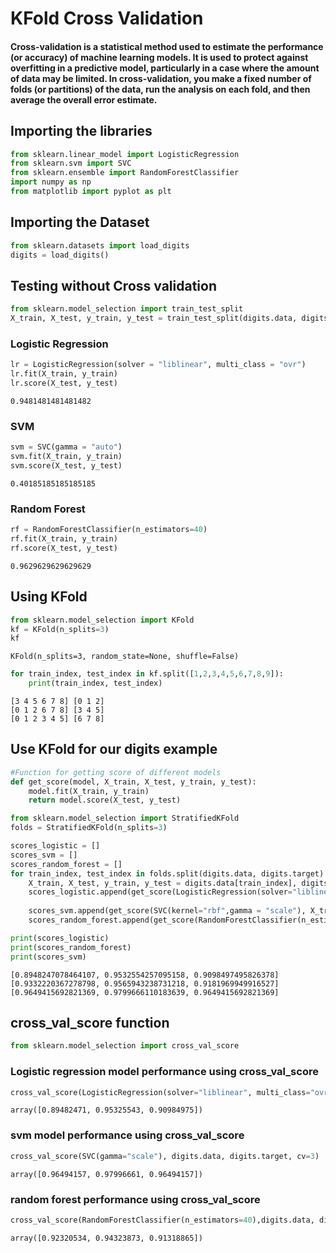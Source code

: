 # KFold Cross Validation 
#### Cross-validation is a statistical method used to estimate the performance (or accuracy) of machine learning models. It is used to protect against overfitting in a predictive model, particularly in a case where the amount of data may be limited. In cross-validation, you make a fixed number of folds (or partitions) of the data, run the analysis on each fold, and then average the overall error estimate.

## Importing the libraries


```python
from sklearn.linear_model import LogisticRegression
from sklearn.svm import SVC
from sklearn.ensemble import RandomForestClassifier
import numpy as np
from matplotlib import pyplot as plt
```

## Importing the Dataset


```python
from sklearn.datasets import load_digits
digits = load_digits()
```

## Testing without Cross validation


```python
from sklearn.model_selection import train_test_split
X_train, X_test, y_train, y_test = train_test_split(digits.data, digits.target, test_size=0.3)
```

### Logistic Regression


```python
lr = LogisticRegression(solver = "liblinear", multi_class = "ovr")
lr.fit(X_train, y_train)
lr.score(X_test, y_test)
```




    0.9481481481481482



### SVM


```python
svm = SVC(gamma = "auto")
svm.fit(X_train, y_train)
svm.score(X_test, y_test)
```




    0.40185185185185185



### Random Forest


```python
rf = RandomForestClassifier(n_estimators=40)
rf.fit(X_train, y_train)
rf.score(X_test, y_test)
```




    0.9629629629629629



## Using KFold


```python
from sklearn.model_selection import KFold
kf = KFold(n_splits=3)
kf
```




    KFold(n_splits=3, random_state=None, shuffle=False)




```python
for train_index, test_index in kf.split([1,2,3,4,5,6,7,8,9]):
    print(train_index, test_index)
```

    [3 4 5 6 7 8] [0 1 2]
    [0 1 2 6 7 8] [3 4 5]
    [0 1 2 3 4 5] [6 7 8]
    

## Use KFold for our digits example


```python
#Function for getting score of different models
def get_score(model, X_train, X_test, y_train, y_test):
    model.fit(X_train, y_train)
    return model.score(X_test, y_test)
```


```python
from sklearn.model_selection import StratifiedKFold
folds = StratifiedKFold(n_splits=3)

scores_logistic = []
scores_svm = []
scores_random_forest = []
for train_index, test_index in folds.split(digits.data, digits.target):
    X_train, X_test, y_train, y_test = digits.data[train_index], digits.data[test_index],digits.target[train_index], digits.target[test_index]
    scores_logistic.append(get_score(LogisticRegression(solver="liblinear", multi_class="ovr"), X_train, X_test, y_train, y_test))
    
    scores_svm.append(get_score(SVC(kernel="rbf",gamma = "scale"), X_train, X_test, y_train, y_test))
    scores_random_forest.append(get_score(RandomForestClassifier(n_estimators=40), X_train, X_test, y_train, y_test))
```


```python
print(scores_logistic)
print(scores_random_forest)
print(scores_svm)
```

    [0.8948247078464107, 0.9532554257095158, 0.9098497495826378]
    [0.9332220367278798, 0.9565943238731218, 0.9181969949916527]
    [0.9649415692821369, 0.9799666110183639, 0.9649415692821369]
    

## cross_val_score function


```python
from sklearn.model_selection import cross_val_score
```

### Logistic regression model performance using cross_val_score


```python
cross_val_score(LogisticRegression(solver="liblinear", multi_class="ovr"), digits.data, digits.target, cv=3)
```




    array([0.89482471, 0.95325543, 0.90984975])



### svm model performance using cross_val_score


```python
cross_val_score(SVC(gamma="scale"), digits.data, digits.target, cv=3)
```




    array([0.96494157, 0.97996661, 0.96494157])



### random forest performance using cross_val_score


```python
cross_val_score(RandomForestClassifier(n_estimators=40),digits.data, digits.target,cv=3)
```




    array([0.92320534, 0.94323873, 0.91318865])


